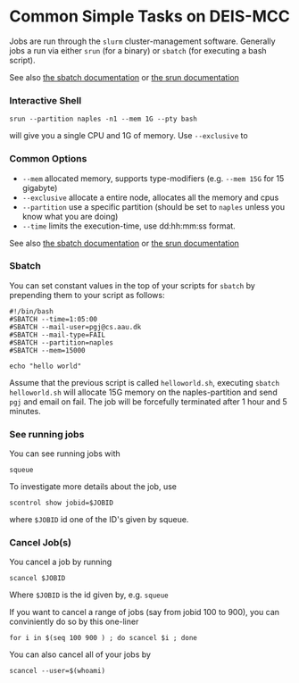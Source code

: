# Common Simple Tasks on DEIS-MCC
Jobs are run through the `slurm` cluster-management software.
Generally jobs a run via either `srun` (for a binary) or `sbatch` (for executing a bash script).

See also [the sbatch documentation](https://slurm.schedmd.com/sbatch.html) or [the srun documentation](https://slurm.schedmd.com/srun.html)

### Interactive Shell
```
srun --partition naples -n1 --mem 1G --pty bash
``` 
will give you a single CPU and 1G of memory.
Use `--exclusive` to 


### Common Options

 - `--mem` allocated memory, supports type-modifiers (e.g. `--mem 15G` for 15 gigabyte)
 - `--exclusive` allocate a entire node, allocates all the memory and cpus
 - `--partition` use a specific partition (should be set to `naples` unless you know what you are doing)
 - `--time` limits the execution-time, use dd:hh:mm:ss format.

See also [the sbatch documentation](https://slurm.schedmd.com/sbatch.html) or [the srun documentation](https://slurm.schedmd.com/srun.html)

### Sbatch
You can set constant values in the top of your scripts for `sbatch` by prepending them to your script as follows:

```
#!/bin/bash
#SBATCH --time=1:05:00
#SBATCH --mail-user=pgj@cs.aau.dk
#SBATCH --mail-type=FAIL
#SBATCH --partition=naples
#SBATCH --mem=15000

echo "hello world"

```
Assume that the previous script is called `helloworld.sh`, executing `sbatch helloworld.sh` will allocate 15G memory on the naples-partition and send `pgj` and email on fail. The job will be forcefully terminated after 1 hour and 5 minutes.


### See running jobs
You can see running jobs with
```
squeue
```
To investigate more details about the job, use
```
scontrol show jobid=$JOBID
```
where `$JOBID` id one of the ID's given by squeue.

### Cancel Job(s)
You cancel a job by running
```
scancel $JOBID
```
Where `$JOBID` is the id given by, e.g. `squeue`

If you want to cancel a range of jobs (say from jobid 100 to 900), you can conviniently do so by this one-liner
```
for i in $(seq 100 900 ) ; do scancel $i ; done
```

You can also cancel all of your jobs by
```
scancel --user=$(whoami)
```


